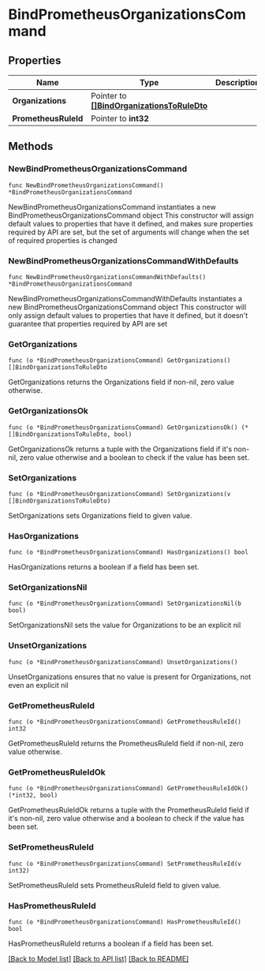 # BindPrometheusOrganizationsCommand

## Properties

Name | Type | Description | Notes
------------ | ------------- | ------------- | -------------
**Organizations** | Pointer to [**[]BindOrganizationsToRuleDto**](BindOrganizationsToRuleDto.md) |  | [optional] 
**PrometheusRuleId** | Pointer to **int32** |  | [optional] 

## Methods

### NewBindPrometheusOrganizationsCommand

`func NewBindPrometheusOrganizationsCommand() *BindPrometheusOrganizationsCommand`

NewBindPrometheusOrganizationsCommand instantiates a new BindPrometheusOrganizationsCommand object
This constructor will assign default values to properties that have it defined,
and makes sure properties required by API are set, but the set of arguments
will change when the set of required properties is changed

### NewBindPrometheusOrganizationsCommandWithDefaults

`func NewBindPrometheusOrganizationsCommandWithDefaults() *BindPrometheusOrganizationsCommand`

NewBindPrometheusOrganizationsCommandWithDefaults instantiates a new BindPrometheusOrganizationsCommand object
This constructor will only assign default values to properties that have it defined,
but it doesn't guarantee that properties required by API are set

### GetOrganizations

`func (o *BindPrometheusOrganizationsCommand) GetOrganizations() []BindOrganizationsToRuleDto`

GetOrganizations returns the Organizations field if non-nil, zero value otherwise.

### GetOrganizationsOk

`func (o *BindPrometheusOrganizationsCommand) GetOrganizationsOk() (*[]BindOrganizationsToRuleDto, bool)`

GetOrganizationsOk returns a tuple with the Organizations field if it's non-nil, zero value otherwise
and a boolean to check if the value has been set.

### SetOrganizations

`func (o *BindPrometheusOrganizationsCommand) SetOrganizations(v []BindOrganizationsToRuleDto)`

SetOrganizations sets Organizations field to given value.

### HasOrganizations

`func (o *BindPrometheusOrganizationsCommand) HasOrganizations() bool`

HasOrganizations returns a boolean if a field has been set.

### SetOrganizationsNil

`func (o *BindPrometheusOrganizationsCommand) SetOrganizationsNil(b bool)`

 SetOrganizationsNil sets the value for Organizations to be an explicit nil

### UnsetOrganizations
`func (o *BindPrometheusOrganizationsCommand) UnsetOrganizations()`

UnsetOrganizations ensures that no value is present for Organizations, not even an explicit nil
### GetPrometheusRuleId

`func (o *BindPrometheusOrganizationsCommand) GetPrometheusRuleId() int32`

GetPrometheusRuleId returns the PrometheusRuleId field if non-nil, zero value otherwise.

### GetPrometheusRuleIdOk

`func (o *BindPrometheusOrganizationsCommand) GetPrometheusRuleIdOk() (*int32, bool)`

GetPrometheusRuleIdOk returns a tuple with the PrometheusRuleId field if it's non-nil, zero value otherwise
and a boolean to check if the value has been set.

### SetPrometheusRuleId

`func (o *BindPrometheusOrganizationsCommand) SetPrometheusRuleId(v int32)`

SetPrometheusRuleId sets PrometheusRuleId field to given value.

### HasPrometheusRuleId

`func (o *BindPrometheusOrganizationsCommand) HasPrometheusRuleId() bool`

HasPrometheusRuleId returns a boolean if a field has been set.


[[Back to Model list]](../README.md#documentation-for-models) [[Back to API list]](../README.md#documentation-for-api-endpoints) [[Back to README]](../README.md)


